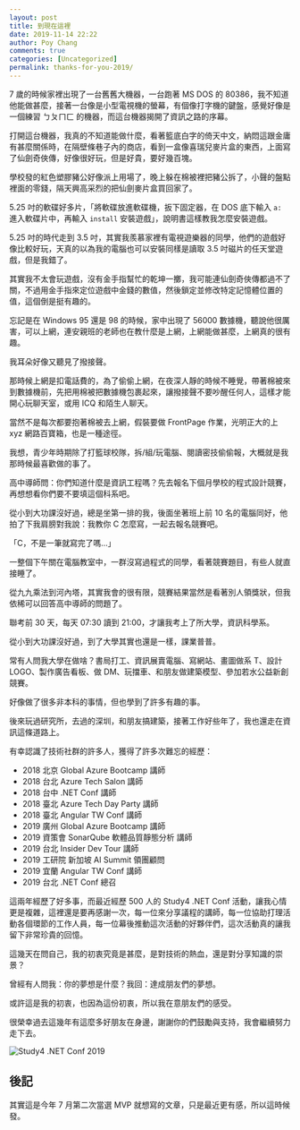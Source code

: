 ```yaml
---
layout: post
title: 到現在這裡
date: 2019-11-14 22:22
author: Poy Chang
comments: true
categories: [Uncategorized]
permalink: thanks-for-you-2019/
---
```


7 歲的時候家裡出現了一台舊舊大機器，一台跑著 MS DOS 的 80386，我不知道他能做甚麼，接著一台像是小型電視機的螢幕，有個像打字機的鍵盤，感覺好像是一個練習 ㄅㄆㄇㄈ 的機器，而這台機器揭開了資訊之路的序幕。

打開這台機器，我真的不知道能做什麼，看著籃底白字的倚天中文，納悶這跟金庸有甚麼關係時，在隔壁條巷子內的商店，看到一盒像喜瑞兒麥片盒的東西，上面寫了仙劍奇俠傳，好像很好玩，但是好貴，要好幾百塊。

學校發的紅色塑膠豬公好像派上用場了，晚上躲在棉被裡把豬公拆了，小聲的盤點裡面的零錢，隔天興高采烈的把仙劍麥片盒買回家了。

5.25 吋的軟碟好多片，「將軟碟放進軟碟機，扳下固定器，在 DOS 底下輸入 `a:` 進入軟碟片中，再輸入 `install` 安裝遊戲」，說明書這樣教我怎麼安裝遊戲。

5.25 吋的時代走到 3.5 吋，其實我羨慕家裡有電視遊樂器的同學，他們的遊戲好像比較好玩，天真的以為我的電腦也可以安裝同樣是讀取 3.5 吋磁片的任天堂遊戲，但是我錯了。

其實我不太會玩遊戲，沒有金手指幫忙的乾坤一擲，我可能連仙劍奇俠傳都過不了關，不過用金手指來定位遊戲中金錢的數值，然後鎖定並修改特定記憶體位置的值，這個倒是挺有趣的。

忘記是在 Windows 95 還是 98 的時候，家中出現了 56000 數據機，聽說他很厲害，可以上網，連安親班的老師也在教什麼是上網，上網能做甚麼，上網真的很有趣。

我耳朵好像又聽見了撥接聲。

那時候上網是扣電話費的，為了偷偷上網，在夜深人靜的時候不睡覺，帶著棉被來到數據機前，先把用棉被把數據機包裹起來，讓撥接聲不要吵醒任何人，這樣才能開心玩聊天室，或用 ICQ 和陌生人聊天。

當然不是每次都要抱著棉被去上網，假裝要做 FrontPage 作業，光明正大的上 xyz 網路百寶箱，也是一種途徑。

我想，青少年時期除了打籃球校隊，拆/組/玩電腦、閱讀密技偷偷報，大概就是我那時候最喜歡做的事了。

高中導師問：你們知道什麼是資訊工程嗎？先去報名下個月學校的程式設計競賽，再想想看你們要不要填這個科系吧。

從小到大功課沒好過，總是坐第一排的我，後面坐著班上前 10 名的電腦同好，他拍了下我肩膀對我說：我教你 C 怎麼寫，一起去報名競賽吧。

「C，不是一筆就寫完了嗎...」

一整個下午關在電腦教室中，一群沒寫過程式的同學，看著競賽題目，有些人就直接睡了。

從九九乘法到河內塔，其實我會的很有限，競賽結果當然是看著別人領獎狀，但我依稀可以回答高中導師的問題了。

聯考前 30 天，每天 07:30 讀到 21:00，才讓我考上了所大學，資訊科學系。

從小到大功課沒好過，到了大學其實也還是一樣，課業普普。

常有人問我大學在做啥？書局打工、資訊展賣電腦、寫網站、畫圖做系 T、設計 LOGO、製作廣告看板、做 DM、玩擋車、和朋友做建築模型、參加若水公益新創競賽。

好像做了很多非本科的事情，但也學到了許多有趣的事。

後來玩過研究所，去過的深圳，和朋友搞建築，接著工作好些年了，我也還走在資訊這條道路上。

有幸認識了技術社群的許多人，獲得了許多次難忘的經歷：

- 2018 北京 Global Azure Bootcamp 講師
- 2018 台北 Azure Tech Salon 講師
- 2018 台中 .NET Conf 講師
- 2018 臺北 Azure Tech Day Party 講師
- 2018 臺北 Angular TW Conf 講師
- 2019 廣州 Global Azure Bootcamp 講師
- 2019 資策會 SonarQube 軟體品質靜態分析 講師
- 2019 台北 Insider Dev Tour 講師
- 2019 工研院 新加坡 AI Summit 領團顧問
- 2019 宜蘭 Angular TW Conf 講師
- 2019 台北 .NET Conf 總召

這兩年經歷了好多事，而最近經歷 500 人的 Study4 .NET Conf 活動，讓我心情更是複雜，這裡還是要再感謝一次，每一位來分享議程的講師，每一位協助打理活動各個環節的工作人員，每一位幕後推動這次活動的好夥伴們，這次活動真的讓我留下非常珍貴的回憶。

這幾天在問自己，我的初衷究竟是甚麼，是對技術的熱血，還是對分享知識的崇景？

曾經有人問我：你的夢想是什麼？我回：達成朋友們的夢想。

或許這是我的初衷，也因為這份初衷，所以我在意朋友們的感受。

很榮幸過去這幾年有這麼多好朋友在身邊，謝謝你的們鼓勵與支持，我會繼續努力走下去。

![Study4 .NET Conf 2019](https://i.imgur.com/Mamv8mv.jpg)

## 後記

其實這是今年 7 月第二次當選 MVP 就想寫的文章，只是最近更有感，所以這時候發。
